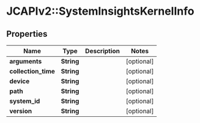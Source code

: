 # JCAPIv2::SystemInsightsKernelInfo

## Properties
Name | Type | Description | Notes
------------ | ------------- | ------------- | -------------
**arguments** | **String** |  | [optional] 
**collection_time** | **String** |  | [optional] 
**device** | **String** |  | [optional] 
**path** | **String** |  | [optional] 
**system_id** | **String** |  | [optional] 
**version** | **String** |  | [optional] 

